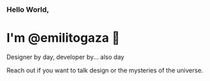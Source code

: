 ### Hello World, 
# I'm @emilitogaza 👋

Designer by day, developer by... also day 

Reach out if you want to talk design or the mysteries of the universe.
